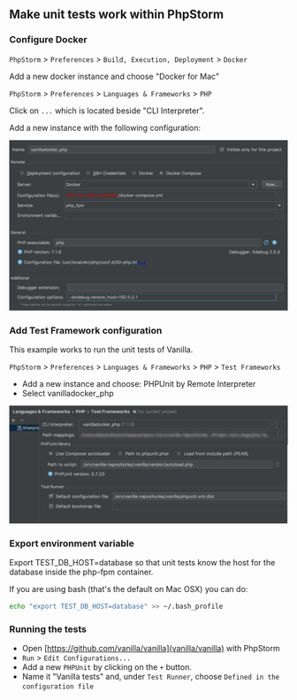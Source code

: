 ## Make unit tests work within PhpStorm

### Configure Docker

`PhpStorm` > `Preferences` > `Build, Execution, Deployment` > `Docker`

Add a new docker instance and choose "Docker for Mac"

`PhpStorm` > `Preferences` > `Languages & Frameworks` > `PHP`

Click on `...` which is located beside "CLI Interpreter".

Add a new instance with the following configuration:

![CLI Interpreter Configurations](./images/unittests-cli-interpreter.png)

### Add Test Framework configuration

This example works to run the unit tests of Vanilla.

`PhpStorm` > `Preferences` > `Languages & Frameworks` > `PHP` > `Test Frameworks`

- Add a new instance and choose: PHPUnit by Remote Interpreter
- Select vanilladocker_php

![Test framework](./images/unittests-test-framework.png)

### Export environment variable

Export TEST_DB_HOST=database so that unit tests know the host for the database inside the php-fpm container.

If you are using bash (that's the default on Mac OSX) you can do:
```bash
echo "export TEST_DB_HOST=database" >> ~/.bash_profile
```

### Running the tests

- Open [https://github.com/vanilla/vanilla](vanilla/vanilla) with PhpStorm
- `Run` > `Edit Configurations...`
- Add a new `PHPUnit` by clicking on the `+` button.
- Name it "Vanilla tests" and, under `Test Runner`, choose `Defined in the configuration file`
